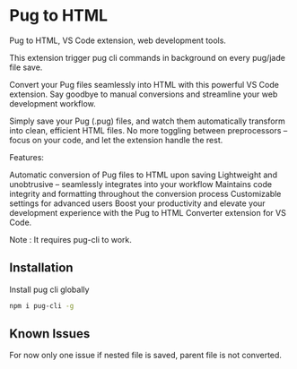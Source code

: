 
# Pug to HTML
Pug to HTML, VS Code extension, web development tools.

This extension trigger pug cli commands in background on every pug/jade file save.

Convert your Pug files seamlessly into HTML with this powerful VS Code extension. Say goodbye to manual conversions and streamline your web development workflow.

Simply save your Pug (.pug) files, and watch them automatically transform into clean, efficient HTML files. No more toggling between preprocessors – focus on your code, and let the extension handle the rest.

Features:

Automatic conversion of Pug files to HTML upon saving
Lightweight and unobtrusive – seamlessly integrates into your workflow
Maintains code integrity and formatting throughout the conversion process
Customizable settings for advanced users
Boost your productivity and elevate your development experience with the Pug to HTML Converter extension for VS Code.


Note : It requires pug-cli to work.

## Installation

Install pug cli globally

```bash
npm i pug-cli -g
```
    
## Known Issues

For now only one issue if nested file is saved, parent file is not converted.
